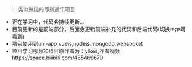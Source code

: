 > 类似微信的即刻通讯项目
+ 正在学习中，代码会持续更新...
+ 目前更新的是前端部分，后面会更新前端补充的代码和后端代码(切换tags可看到)
+ 项目使用到uni-app,vuejs,nodejs,mongodb,websocket
+ 项目学习视频和项目原作者为：yikes,作者视频https://space.bilibili.com/485469670

